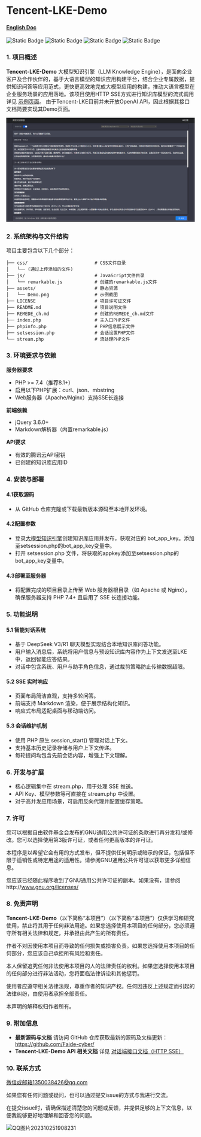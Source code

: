 # Tencent-LKE-Demo

#### [English Doc](https://github.com/Faide-cyber/Tencent-LKE-Demo)

![Static Badge](https://img.shields.io/badge/%40Github-Faide-%2300FFFF) ![Static Badge](https://img.shields.io/badge/PlatForm-Windows-%238c37dc) ![Static Badge](https://img.shields.io/badge/Version-1.0.0-%23e87435) ![Static Badge](https://img.shields.io/badge/License-GNU3.0-%2314bbc1)
### 1. 项目概述

**Tencent-LKE-Demo** 大模型知识引擎（LLM Knowledge Engine），是面向企业客户及合作伙伴的，基于大语言模型的知识应用构建平台，结合企业专属数据，提供知识问答等应用范式，更快更高效地完成大模型应用的构建，推动大语言模型在企业服务场景的应用落地。该项目使用HTTP SSE方式进行知识库模型的流式调用 详见 [示例页面](https://faide.top/myproject/index.php)。
由于Tencent-LKE目前并未开放OpenAI API，因此根据其接口文档简要实现其Demo页面。

<img src="https://github.com/Faide-cyber/Tencent-LKE-Demo/blob/main/assets/Demo.png" width="800px">

### 2. 系统架构与文件结构

项目主要包含以下几个部分：

```
├── css/                         # CSS文件目录
│   └── (通过上传添加的文件)
├── js/                          # JavaScript文件目录
│   └── remarkable.js            # 创建的remarkable.js文件
├── assets/                      # 静态资源
│   └── Demo.png                 # 示例截图
├── LICENSE                      # 项目许可证文件
├── README.md                    # 项目说明文件
├── REMEDE_ch.md                 # 创建的REMEDE_ch.md文件
├── index.php                    # 主入口PHP文件
├── phpinfo.php                  # PHP信息展示文件
├── setsession.php               # 会话设置PHP文件
└── stream.php                   # 流处理PHP文件
```

### 3. 环境要求与依赖
**服务器要求**
- PHP >= 7.4（推荐8.1+）
- 启用以下PHP扩展：curl、json、mbstring
- Web服务器（Apache/Nginx）支持SSE长连接

**前端依赖**
- jQuery 3.6.0+
- Markdown解析器（内置remarkable.js）

**API要求**
- 有效的腾讯云API密钥
- 已创建的知识库应用ID


### 4. 安装与部署

#### 4.1获取源码
- 从 GitHub 仓库克隆或下载最新版本源码至本地开发环境。
#### 4.2配置参数
- 登录[大模型知识引擎](https://lke.cloud.tencent.com/lke#/app/home/)创建知识库应用并发布，获取对应的 bot_app_key。添加至setsession.php的bot_app_key变量中。
- 打开 setsession.php 文件，将获取的appkey添加至setsession.php的bot_app_key变量中。
#### 4.3部署至服务器
- 将配置完成的项目目录上传至 Web 服务器根目录（如 Apache 或 Nginx），确保服务器支持 PHP 7.4+ 且启用了 SSE 长连接功能。

### 5. 功能说明

#### 5.1 智能对话系统

- 基于 DeepSeek V3/R1 聊天模型实现结合本地知识库问答功能。
- 用户输入消息后，系统将用户信息与预设知识库内容作为上下文发送至LKE中，返回智能应答结果。
- 对话中包含系统、用户与助手角色信息，通过裁剪策略防止传输数据超限。

#### 5.2 SSE 实时响应

- 页面布局简洁直观，支持多轮问答。
- 前端支持 Markdown 渲染，便于展示结构化知识。
- 响应式布局适配桌面与移动端访问。

#### 5.3 会话维护机制

- 使用 PHP 原生 session_start() 管理对话上下文。
- 支持基本历史记录存储与用户上下文传递。
- 每轮提问均包含先前会话内容，增强上下文理解。

### 6. 开发与扩展

- 核心逻辑集中在 stream.php，用于处理 SSE 推送。
- API Key、模型参数等可直接在 stream.php 中设置。
- 对于高并发应用场景，可启用反向代理并配置缓存策略。

### 7. 许可

您可以根据自由软件基金会发布的GNU通用公共许可证的条款进行再分发和/或修改。您可以选择使用第3版许可证，或者任何更高版本的许可证。

本程序是以希望它会有用的方式发布，但不提供任何明示或暗示的保证，包括但不限于适销性或特定用途的适用性。请参阅GNU通用公共许可证以获取更多详细信息。

您应该已经随此程序收到了GNU通用公共许可证的副本。如果没有，请参阅http://www.gnu.org/licenses/


### 8. 免责声明

**Tencent-LKE-Demo**（以下简称“本项目”）（以下简称“本项目”）仅供学习和研究使用，禁止将其用于任何非法用途。如果您选择使用本项目的任何部分，您必须遵守所有相关法律和规定，并承担由此产生的所有责任。

作者不对因使用本项目而导致的任何损失或损害负责。如果您选择使用本项目的任何部分，您应该自己承担所有风险和责任。

本人保留追究任何非法使用本项目的人的法律责任的权利。如果您选择使用本项目的任何部分进行非法活动，您将面临法律诉讼和其他惩罚。

使用者应遵守相关法律法规，尊重作者的知识产权。任何因违反上述规定而引起的法律纠纷，由使用者承担全部责任。

本声明的解释权归作者所有。

### 9. 附加信息

- **最新源码与文档**
   请访问 GitHub 仓库获取最新的源码及文档更新：https://github.com/Faide-cyber/
- **Tencent-LKE-Demo API 相关文档**
   详见 [对话端接口文档（HTTP SSE）](https://cloud.tencent.com/document/product/1759/105561/)

### 10. 联系方式

微信或邮箱1350038426@qq.com

如果您有任何问题或疑问，也可以通过提交issue的方式与我进行交流。

在提交issue时，请确保描述清楚您的问题或反馈，并提供足够的上下文信息，以便我能够更好地理解和回答您的问题。

![QQ图片202310251908231](https://github.com/Faide-cyber/MouseCopy/assets/148406475/8b7ac122-d438-4d64-b6d0-330b514e4389)
